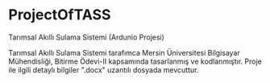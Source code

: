 # ProjectOfTASS
Tarımsal Akıllı Sulama Sistemi (Ardunio Projesi)

Tarımsal Akıllı Sulama Sistemi tarafımca Mersin Üniversitesi Bilgisayar Mühendisliği, Bitirme Ödevi-II kapsamında tasarlanmış ve kodlanmıştır. Proje ile ilgili detaylı bilgiler ".docx" uzantılı dosyada mevcuttur.
